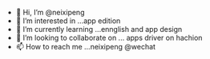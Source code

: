 - 👋 Hi, I’m @neixipeng
- 👀 I’m interested in ...app edition
- 🌱 I’m currently learning ...ennglish and app design
- 💞️ I’m looking to collaborate on ... apps driver on hachion
- 📫 How to reach me ...neixipeng @wechat

<!---
neixipeng/neixipeng is a ✨ special ✨ repository because its `README.md` (this file) appears on your GitHub profile.
You can click the Preview link to take a look at your changes.
--->

